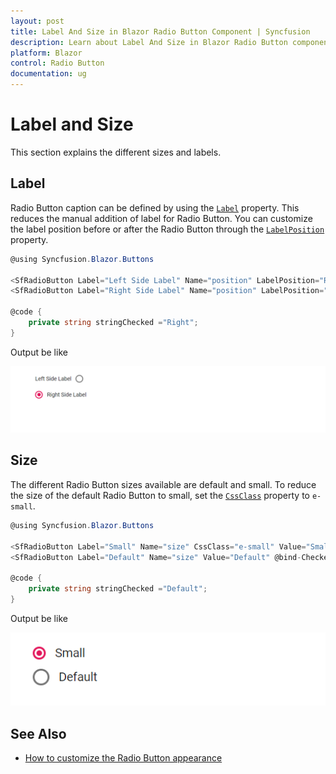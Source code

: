 ```yaml
---
layout: post
title: Label And Size in Blazor Radio Button Component | Syncfusion 
description: Learn about Label And Size in Blazor Radio Button component of Syncfusion, and more details.
platform: Blazor
control: Radio Button
documentation: ug
---
```


# Label and Size

This section explains the different sizes and labels.

## Label

Radio Button caption can be defined by using the [`Label`](https://help.syncfusion.com/cr/blazor/Syncfusion.Blazor.Buttons.SfRadioButton-1.html#Syncfusion_Blazor_Buttons_SfRadioButton_1_Label) property.
This reduces the manual addition of label for Radio Button. You can customize the label position before or after the
Radio Button through the [`LabelPosition`](https://help.syncfusion.com/cr/blazor/Syncfusion.Blazor.Buttons.SfRadioButton-1.html#Syncfusion_Blazor_Buttons_SfRadioButton_1_LabelPosition) property.

```csharp
@using Syncfusion.Blazor.Buttons

<SfRadioButton Label="Left Side Label" Name="position" LabelPosition="RadioLabelPosition.Before" Value="Left"  @bind-Checked="stringChecked"></SfRadioButton><br />
<SfRadioButton Label="Right Side Label" Name="position" LabelPosition="RadioLabelPosition.After" Value="Right" @bind-Checked="stringChecked"></SfRadioButton>

@code {
    private string stringChecked ="Right";
}

```

Output be like

![Radio Button Sample](./images/rb-label.png)

## Size

The different Radio Button sizes available are default and small. To reduce the size of the default Radio Button to small,
set the [`CssClass`](https://help.syncfusion.com/cr/blazor/Syncfusion.Blazor.Buttons.SfRadioButton-1.html) property to `e-small`.

```csharp
@using Syncfusion.Blazor.Buttons

<SfRadioButton Label="Small" Name="size" CssClass="e-small" Value="Small" @bind-Checked="stringChecked"></SfRadioButton><br />
<SfRadioButton Label="Default" Name="size" Value="Default" @bind-Checked="stringChecked"></SfRadioButton>

@code {
    private string stringChecked ="Default";
}

```

Output be like

![Radio Button Sample](./images/rb-size.png)

## See Also

* [How to customize the Radio Button appearance](./how-to/customize-radiobutton-appearance)